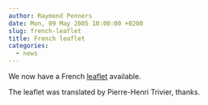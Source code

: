 ```yaml
---
author: Raymond Penners
date: Mon, 09 May 2005 10:00:00 +0200
slug: french-leaflet
title: French leaflet
categories:
  - news
---
```

We now have a French [leaflet](/leaflet) available.
<!--more-->

The leaflet was translated by Pierre-Henri Trivier, thanks.